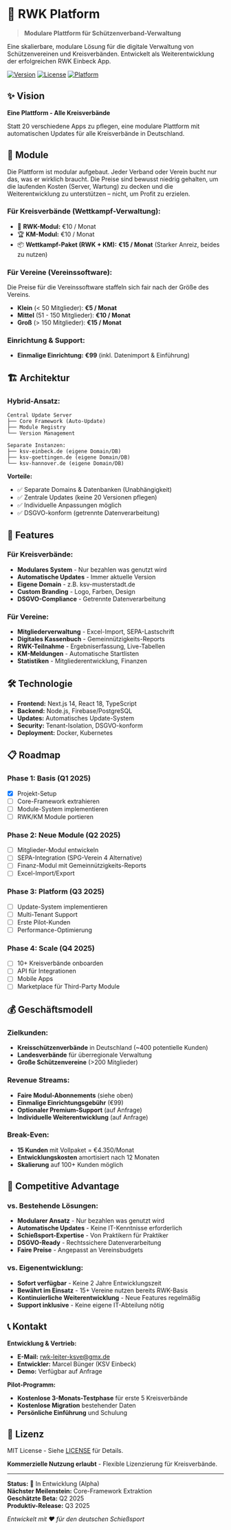 # 🎯 RWK Platform

> **Modulare Plattform für Schützenverband-Verwaltung**

Eine skalierbare, modulare Lösung für die digitale Verwaltung von Schützenvereinen und Kreisverbänden. Entwickelt als Weiterentwicklung der erfolgreichen RWK Einbeck App.

[![Version](https://img.shields.io/badge/Version-1.0.0--alpha-orange?style=for-the-badge)](#)
[![License](https://img.shields.io/badge/License-MIT-blue?style=for-the-badge)](#)
[![Platform](https://img.shields.io/badge/Platform-Multi--Tenant-green?style=for-the-badge)](#)

## ✨ Vision

**Eine Plattform - Alle Kreisverbände**

Statt 20 verschiedene Apps zu pflegen, eine modulare Plattform mit automatischen Updates für alle Kreisverbände in Deutschland.

## 🧩 Module

Die Plattform ist modular aufgebaut. Jeder Verband oder Verein bucht nur das, was er wirklich braucht. Die Preise sind bewusst niedrig gehalten, um die laufenden Kosten (Server, Wartung) zu decken und die Weiterentwicklung zu unterstützen – nicht, um Profit zu erzielen.

### **Für Kreisverbände (Wettkampf-Verwaltung):**
- 🎯 **RWK-Modul:** €10 / Monat
- 🏆 **KM-Modul:** €10 / Monat
- 📦 **Wettkampf-Paket (RWK + KM):** **€15 / Monat** (Starker Anreiz, beides zu nutzen)

### **Für Vereine (Vereinssoftware):**
Die Preise für die Vereinssoftware staffeln sich fair nach der Größe des Vereins.
- **Klein** (< 50 Mitglieder): **€5 / Monat**
- **Mittel** (51 - 150 Mitglieder): **€10 / Monat**
- **Groß** (> 150 Mitglieder): **€15 / Monat**

### **Einrichtung & Support:**
- **Einmalige Einrichtung:** **€99** (inkl. Datenimport & Einführung)

## 🏗️ Architektur

### **Hybrid-Ansatz:**
```
Central Update Server
├── Core Framework (Auto-Update)
├── Module Registry
└── Version Management

Separate Instanzen:
├── ksv-einbeck.de (eigene Domain/DB)
├── ksv-goettingen.de (eigene Domain/DB)
└── ksv-hannover.de (eigene Domain/DB)
```

**Vorteile:**
- ✅ Separate Domains & Datenbanken (Unabhängigkeit)
- ✅ Zentrale Updates (keine 20 Versionen pflegen)
- ✅ Individuelle Anpassungen möglich
- ✅ DSGVO-konform (getrennte Datenverarbeitung)

## 🚀 Features

### **Für Kreisverbände:**
- **Modulares System** - Nur bezahlen was genutzt wird
- **Automatische Updates** - Immer aktuelle Version
- **Eigene Domain** - z.B. ksv-musterstadt.de
- **Custom Branding** - Logo, Farben, Design
- **DSGVO-Compliance** - Getrennte Datenverarbeitung

### **Für Vereine:**
- **Mitgliederverwaltung** - Excel-Import, SEPA-Lastschrift
- **Digitales Kassenbuch** - Gemeinnützigkeits-Reports
- **RWK-Teilnahme** - Ergebniserfassung, Live-Tabellen
- **KM-Meldungen** - Automatische Startlisten
- **Statistiken** - Mitgliederentwicklung, Finanzen

## 🛠️ Technologie

- **Frontend:** Next.js 14, React 18, TypeScript
- **Backend:** Node.js, Firebase/PostgreSQL
- **Updates:** Automatisches Update-System
- **Security:** Tenant-Isolation, DSGVO-konform
- **Deployment:** Docker, Kubernetes

## 📋 Roadmap

### **Phase 1: Basis (Q1 2025)**
- [x] Projekt-Setup
- [ ] Core-Framework extrahieren
- [ ] Module-System implementieren
- [ ] RWK/KM Module portieren

### **Phase 2: Neue Module (Q2 2025)**
- [ ] Mitglieder-Modul entwickeln
- [ ] SEPA-Integration (SPG-Verein 4 Alternative)
- [ ] Finanz-Modul mit Gemeinnützigkeits-Reports
- [ ] Excel-Import/Export

### **Phase 3: Platform (Q3 2025)**
- [ ] Update-System implementieren
- [ ] Multi-Tenant Support
- [ ] Erste Pilot-Kunden
- [ ] Performance-Optimierung

### **Phase 4: Scale (Q4 2025)**
- [ ] 10+ Kreisverbände onboarden
- [ ] API für Integrationen
- [ ] Mobile Apps
- [ ] Marketplace für Third-Party Module

## 💰 Geschäftsmodell

### **Zielkunden:**
- **Kreisschützenverbände** in Deutschland (~400 potentielle Kunden)
- **Landesverbände** für überregionale Verwaltung
- **Große Schützenvereine** (>200 Mitglieder)

### **Revenue Streams:**
- **Faire Modul-Abonnements** (siehe oben)
- **Einmalige Einrichtungsgebühr** (€99)
- **Optionaler Premium-Support** (auf Anfrage)
- **Individuelle Weiterentwicklung** (auf Anfrage)

### **Break-Even:**
- **15 Kunden** mit Vollpaket = €4.350/Monat
- **Entwicklungskosten** amortisiert nach 12 Monaten
- **Skalierung** auf 100+ Kunden möglich

## 🎯 Competitive Advantage

### **vs. Bestehende Lösungen:**
- **Modularer Ansatz** - Nur bezahlen was genutzt wird
- **Automatische Updates** - Keine IT-Kenntnisse erforderlich
- **Schießsport-Expertise** - Von Praktikern für Praktiker
- **DSGVO-Ready** - Rechtssichere Datenverarbeitung
- **Faire Preise** - Angepasst an Vereinsbudgets

### **vs. Eigenentwicklung:**
- **Sofort verfügbar** - Keine 2 Jahre Entwicklungszeit
- **Bewährt im Einsatz** - 15+ Vereine nutzen bereits RWK-Basis
- **Kontinuierliche Weiterentwicklung** - Neue Features regelmäßig
- **Support inklusive** - Keine eigene IT-Abteilung nötig

## 📞 Kontakt

**Entwicklung & Vertrieb:**
- **E-Mail:** rwk-leiter-ksve@gmx.de
- **Entwickler:** Marcel Bünger (KSV Einbeck)
- **Demo:** Verfügbar auf Anfrage

**Pilot-Programm:**
- **Kostenlose 3-Monats-Testphase** für erste 5 Kreisverbände
- **Kostenlose Migration** bestehender Daten
- **Persönliche Einführung** und Schulung

## 📄 Lizenz

MIT License - Siehe [LICENSE](LICENSE) für Details.

**Kommerzielle Nutzung erlaubt** - Flexible Lizenzierung für Kreisverbände.

---

**Status:** 🚧 In Entwicklung (Alpha)  
**Nächster Meilenstein:** Core-Framework Extraktion  
**Geschätzte Beta:** Q2 2025  
**Produktiv-Release:** Q3 2025

*Entwickelt mit ❤️ für den deutschen Schießsport*